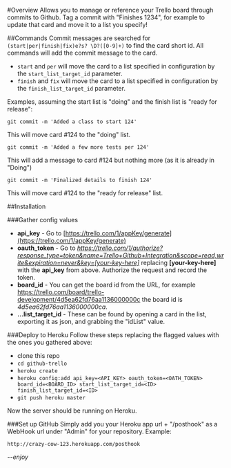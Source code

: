 #Overview
Allows you to manage or reference your Trello board through commits to Github. Tag a commit with "Finishes 1234", for example to update that card and move it to a list you specify! 

##Commands
Commit messages are searched for `(start|per|finish|fix)e?s? \D?([0-9]+)` to find the card short id. All commands will add the commit message to the card.

- `start` and `per` will move the card to a list specified in configuration by the `start_list_target_id` parameter.
- `finish` and `fix` will move the card to a list specified in configuration by the `finish_list_target_id` parameter.

Examples, assuming the start list is "doing" and the finish list is "ready for release":

```
git commit -m 'Added a class to start 124'
```
This will move card #124 to the "doing" list.

```
git commit -m 'Added a few more tests per 124'
```
This will add a message to card #124 but nothing more (as it is already in "Doing")

```
git commit -m 'Finalized details to finish 124'
```
This will move card #124 to the "ready for release" list.

##Installation

###Gather config values
- **api_key** - Go to [https://trello.com/1/appKey/generate](https://trello.com/1/appKey/generate)
- **oauth_token** - Go to _https://trello.com/1/authorize?response_type=token&name=Trello+Github+Integration&scope=read,write&expiration=never&key=[your-key-here]_ replacing __[your-key-here]__ with the **api_key** from above. Authorize the request and record the token.
- **board_id** - You can get the board id from the URL, for example https://trello.com/board/trello-development/4d5ea62fd76aa1136000000c the board id is _4d5ea62fd76aa1136000000ca_.
- **…list_target_id** - These can be found by opening a card in the list, exporting it as json, and grabbing the "idList" value.

###Deploy to Heroku
Follow these steps replacing the flagged values with the ones you gathered above:

- clone this repo
- `cd github-trello`
- `heroku create`
- `heroku config:add api_key=<API_KEY> oauth_token=<OATH_TOKEN> board_id=<BOARD_ID> start_list_target_id=<ID> finish_list_target_id=<ID>`
- `git push heroku master`

Now the server should be running on Heroku.

###Set up GitHub
Simply add you your Heroku app url + "/posthook" as a WebHook url under "Admin" for your repository. Example:

`http://crazy-cow-123.herokuapp.com/posthook`

*--enjoy*